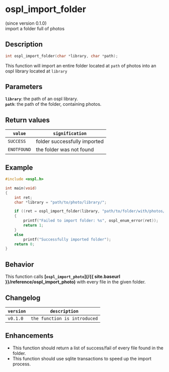 # ospl_import_folder
(since version 0.1.0)  
import a folder full of photos

## Description
```c
int ospl_import_folder(char *library, char *path);
```

This function will import an entire folder located at ``path`` of photos into an ospl library located at ``library``


## Parameters
**`library`**: the path of an ospl library.  
**``path``**: the path of the folder, containing photos.


## Return values

| ``value``     | ``signification``            |
| ------------- | ---------------------------- |
| ``SUCCESS``   | folder successfully imported |
| ``ENOTFOUND`` | the folder was not found     |


## Example
```c
#include <ospl.h>

int main(void)
{
	int ret;
	char *library = "path/to/photo/library/";

	if ((ret = ospl_import_folder(library, "path/to/folder/with/photos/")) < 0)
	{
		printf("Failed to import folder: %s", ospl_enum_error(ret));
		return 1;
	}
	else
		printf("Successfully imported folder");
	return 0;
}
```

## Behavior

This function calls **[``ospl_import_photo``](/{{ site.baseurl }}/reference/ospl_import_photo)** with every file in the given folder.


## Changelog

| ``version`` | ``description``                 |
| ----------- | ------------------------------- |
| ``v0.1.0``  | ``the function is introduced``  |


## Enhancements

- This function should return a list of success/fail of every file found in the folder.
- This function should use sqlite transactions to speed up the import process.
